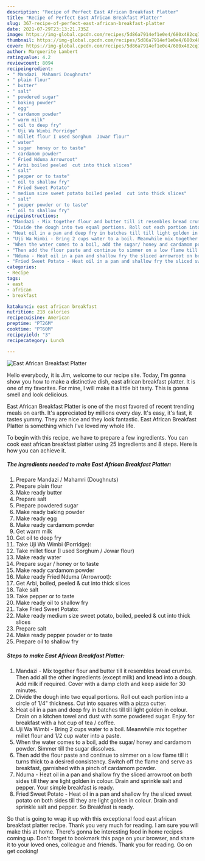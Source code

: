```yaml
---
description: "Recipe of Perfect East African Breakfast Platter"
title: "Recipe of Perfect East African Breakfast Platter"
slug: 367-recipe-of-perfect-east-african-breakfast-platter
date: 2021-07-29T23:13:21.735Z
image: https://img-global.cpcdn.com/recipes/5d86a7914ef1e0e4/680x482cq70/east-african-breakfast-platter-recipe-main-photo.jpg
thumbnail: https://img-global.cpcdn.com/recipes/5d86a7914ef1e0e4/680x482cq70/east-african-breakfast-platter-recipe-main-photo.jpg
cover: https://img-global.cpcdn.com/recipes/5d86a7914ef1e0e4/680x482cq70/east-african-breakfast-platter-recipe-main-photo.jpg
author: Marguerite Lambert
ratingvalue: 4.2
reviewcount: 8094
recipeingredient:
- " Mandazi  Mahamri Doughnuts"
- " plain flour"
- " butter"
- " salt"
- " powdered sugar"
- " baking powder"
- " egg"
- " cardamom powder"
- " warm milk"
- " oil to deep fry"
- " Uji Wa Wimbi Porridge"
- " millet flour I used Sorghum  Jowar flour"
- " water"
- " sugar  honey or to taste"
- " cardamom powder"
- " Fried Nduma Arrowroot"
- " Arbi boiled peeled  cut into thick slices"
- " salt"
- " pepper or to taste"
- " oil to shallow fry"
- " Fried Sweet Potato"
- " medium size sweet potato boiled peeled  cut into thick slices"
- " salt"
- " pepper powder or to taste"
- " oil to shallow fry"
recipeinstructions:
- "Mandazi - Mix together flour and butter till it resembles bread crumbs. Then add all the other ingredients (except milk) and knead into a dough. Add milk if required. Cover with a damp cloth and keep aside for 30 minutes."
- "Divide the dough into two equal portions. Roll out each portion into a circle of 1/4&#34; thickness. Cut into squares with a pizza cutter."
- "Heat oil in a pan and deep fry in batches till till light golden in colour. Drain on a kitchen towel and dust with some powdered sugar. Enjoy for breakfast with a hot cup of tea / coffee."
- "Uji Wa Wimbi - Bring 2 cups water to a boil. Meanwhile mix together millet flour and 1/2 cup water into a paste."
- "When the water comes to a boil, add the sugar/ honey and cardamom powder. Simmer till the sugar dissolves."
- "Then add the flour paste and continue to simmer on a low flame till it turns thick to a desired consistency. Switch off the flame and serve as breakfast, garnished with a pinch of cardamom powder."
- "Nduma - Heat oil in a pan and shallow fry the sliced arrowroot on both sides till they are light golden in colour. Drain and sprinkle salt and pepper. Your simple breakfast is ready."
- "Fried Sweet Potato - Heat oil in a pan and shallow fry the sliced sweet potato on both sides till they are light golden in colour. Drain and sprinkle salt and pepper. So Breakfast is ready."
categories:
- Recipe
tags:
- east
- african
- breakfast

katakunci: east african breakfast 
nutrition: 218 calories
recipecuisine: American
preptime: "PT26M"
cooktime: "PT60M"
recipeyield: "3"
recipecategory: Lunch

---
```



![East African Breakfast Platter](https://img-global.cpcdn.com/recipes/5d86a7914ef1e0e4/680x482cq70/east-african-breakfast-platter-recipe-main-photo.jpg)

Hello everybody, it is Jim, welcome to our recipe site. Today, I'm gonna show you how to make a distinctive dish, east african breakfast platter. It is one of my favorites. For mine, I will make it a little bit tasty. This is gonna smell and look delicious.



East African Breakfast Platter is one of the most favored of recent trending meals on earth. It's appreciated by millions every day. It's easy, it's fast, it tastes yummy. They are nice and they look fantastic. East African Breakfast Platter is something which I've loved my whole life.


To begin with this recipe, we have to prepare a few ingredients. You can cook east african breakfast platter using 25 ingredients and 8 steps. Here is how you can achieve it.

<!--inarticleads1-->

##### The ingredients needed to make East African Breakfast Platter:

1. Prepare  Mandazi / Mahamri (Doughnuts)
1. Prepare  plain flour
1. Make ready  butter
1. Prepare  salt
1. Prepare  powdered sugar
1. Make ready  baking powder
1. Make ready  egg
1. Make ready  cardamom powder
1. Get  warm milk
1. Get  oil to deep fry
1. Take  Uji Wa Wimbi (Porridge):
1. Take  millet flour (I used Sorghum / Jowar flour)
1. Make ready  water
1. Prepare  sugar / honey or to taste
1. Make ready  cardamom powder
1. Make ready  Fried Nduma (Arrowroot):
1. Get  Arbi, boiled, peeled &amp; cut into thick slices
1. Take  salt
1. Take  pepper or to taste
1. Make ready  oil to shallow fry
1. Take  Fried Sweet Potato:
1. Make ready  medium size sweet potato, boiled, peeled &amp; cut into thick slices
1. Prepare  salt
1. Make ready  pepper powder or to taste
1. Prepare  oil to shallow fry




<!--inarticleads2-->

##### Steps to make East African Breakfast Platter:

1. Mandazi - Mix together flour and butter till it resembles bread crumbs. Then add all the other ingredients (except milk) and knead into a dough. Add milk if required. Cover with a damp cloth and keep aside for 30 minutes.
1. Divide the dough into two equal portions. Roll out each portion into a circle of 1/4&#34; thickness. Cut into squares with a pizza cutter.
1. Heat oil in a pan and deep fry in batches till till light golden in colour. Drain on a kitchen towel and dust with some powdered sugar. Enjoy for breakfast with a hot cup of tea / coffee.
1. Uji Wa Wimbi - Bring 2 cups water to a boil. Meanwhile mix together millet flour and 1/2 cup water into a paste.
1. When the water comes to a boil, add the sugar/ honey and cardamom powder. Simmer till the sugar dissolves.
1. Then add the flour paste and continue to simmer on a low flame till it turns thick to a desired consistency. Switch off the flame and serve as breakfast, garnished with a pinch of cardamom powder.
1. Nduma - Heat oil in a pan and shallow fry the sliced arrowroot on both sides till they are light golden in colour. Drain and sprinkle salt and pepper. Your simple breakfast is ready.
1. Fried Sweet Potato - Heat oil in a pan and shallow fry the sliced sweet potato on both sides till they are light golden in colour. Drain and sprinkle salt and pepper. So Breakfast is ready.




So that is going to wrap it up with this exceptional food east african breakfast platter recipe. Thank you very much for reading. I am sure you will make this at home. There's gonna be interesting food in home recipes coming up. Don't forget to bookmark this page on your browser, and share it to your loved ones, colleague and friends. Thank you for reading. Go on get cooking!
